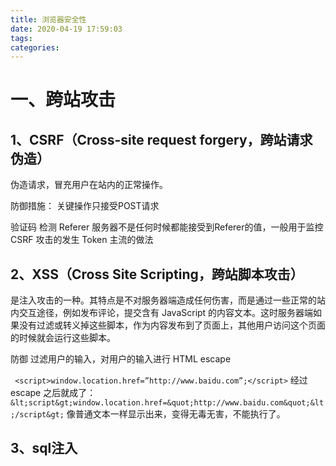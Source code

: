 ```yaml
---
title: 浏览器安全性
date: 2020-04-19 17:59:03
tags:
categories:
---
```

# 一、跨站攻击
## 1、CSRF（Cross-site request forgery，跨站请求伪造）
伪造请求，冒充用户在站内的正常操作。

防御措施：
关键操作只接受POST请求

验证码
检测 Referer
服务器不是任何时候都能接受到Referer的值，一般用于监控 CSRF 攻击的发生
Token
主流的做法
## 2、XSS（Cross Site Scripting，跨站脚本攻击）
是注入攻击的一种。其特点是不对服务器端造成任何伤害，而是通过一些正常的站内交互途径，例如发布评论，提交含有 JavaScript 的内容文本。这时服务器端如果没有过滤或转义掉这些脚本，作为内容发布到了页面上，其他用户访问这个页面的时候就会运行这些脚本。

防御
过滤用户的输入，对用户的输入进行 HTML escape

` <script>window.location.href=”http://www.baidu.com”;</script>`
经过 escape 之后就成了：
`&lt;script&gt;window.location.href=&quot;http://www.baidu.com&quot;&lt;/script&gt;`
像普通文本一样显示出来，变得无毒无害，不能执行了。
## 3、sql注入

